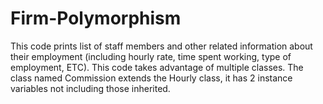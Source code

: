 # Firm-Polymorphism
This code prints list of staff members and other related information about their employment (including hourly rate, time spent working, type of employment, ETC). This code takes advantage of multiple classes. The class named Commission extends the Hourly class, it has 2 instance variables not including those inherited.  
